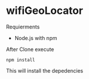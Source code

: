 # wifiGeoLocator

Requierments

* Node.js with npm

After Clone execute 

```
npm install
```
This will install the depedencies
